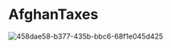 # AfghanTaxes

![458dae58-b377-435b-bbc6-68f1e045d425](https://user-images.githubusercontent.com/32968170/114500858-26ee7800-9c3e-11eb-8900-224723c830da.jpeg)


